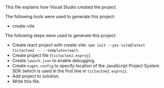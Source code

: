 This file explains how Visual Studio created the project.

The following tools were used to generate this project:
- create-vite

The following steps were used to generate this project:
- Create react project with create-vite: `npm init --yes vite@latest tictactoe2 -- --template=react`.
- Create project file (`tictactoe2.esproj`).
- Create `launch.json` to enable debugging.
- Create `nuget.config` to specify location of the JavaScript Project System SDK (which is used in the first line in `tictactoe2.esproj`).
- Add project to solution.
- Write this file.

